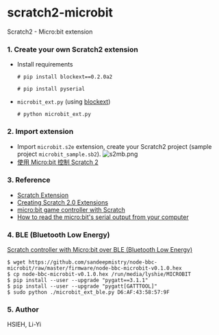 # scratch2-microbit
Scratch2 - Micro:bit extension

### 1. Create your own Scratch2 extension
* Install requirements

    `# pip install blockext==0.2.0a2`

    `# pip install pyserial`

* `microbit_ext.py` (using [blockext](https://github.com/blockext/blockext))

    `# python microbit_ext.py`

### 2. Import extension
* Import `microbit.s2e` extension, create your Scratch2 project (sample project `microbit_sample.sb2`).
![s2mb.png](screenshots/s2mb.png)
* [使用 Micro:bit 控制 Scratch 2](https://www.youtube.com/watch?v=LmRsx7XCMOM)

### 3. Reference
- [Scratch Extension](https://wiki.scratch.mit.edu/wiki/Scratch_Extension)
- [Creating Scratch 2.0 Extensions](https://wiki.scratch.mit.edu/w/images/ExtensionsDoc.HTTP-9-11.pdf)
- [micro:bit game controller with Scratch](https://www.raspberrypi.org/learning/microbit-game-controller/)
- [How to read the micro:bit's serial output from your computer](https://www.microbit.co.uk/td/serial-library)

### 4. BLE (Bluetooth Low Energy)
[Scratch controller with Micro:bit over BLE (Bluetooth Low Energy)](https://youtu.be/kHZFJNNkeDY)

```
$ wget https://github.com/sandeepmistry/node-bbc-microbit/raw/master/firmware/node-bbc-microbit-v0.1.0.hex
$ cp node-bbc-microbit-v0.1.0.hex /run/media/lyshie/MICROBIT
$ pip install --user --upgrade "pygatt==3.1.1"
$ pip install --user --upgrade "pygatt[GATTTOOL]"
$ sudo python ./microbit_ext_ble.py D6:AF:43:58:57:9F
```

### 5. Author
HSIEH, Li-Yi
